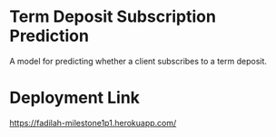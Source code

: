 # Term Deposit Subscription Prediction
A model for predicting whether a client subscribes to a term deposit.

# Deployment Link
https://fadilah-milestone1p1.herokuapp.com/
